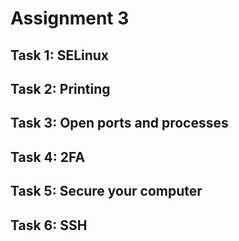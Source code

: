 # Assignment 3
## Task 1: SELinux
## Task 2: Printing
## Task 3: Open ports and processes
## Task 4: 2FA
## Task 5: Secure your computer
## Task 6: SSH
